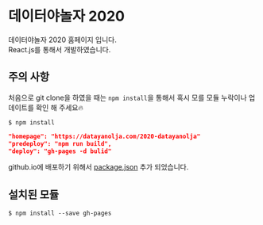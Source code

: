 # 데이터야놀자 2020
데이터야놀자 2020 홈페이지 입니다.  
React.js를 통해서 개발하였습니다.

## 주의 사항
처음으로 git clone을 하였을 때는 `npm install`을 통해서 혹시 모를 모듈 누락이나 업데이트를 확인 해 주세요🔥
```shell
$ npm install
```

```json
"homepage": "https://datayanolja.com/2020-datayanolja"
"predeploy": "npm run build",
"deploy": "gh-pages -d bulid"
```
github.io에 배포하기 위해서 [package.json](./package.json) 추가 되었습니다.


## 설치된 모듈
```shell
$ npm install --save gh-pages 
```